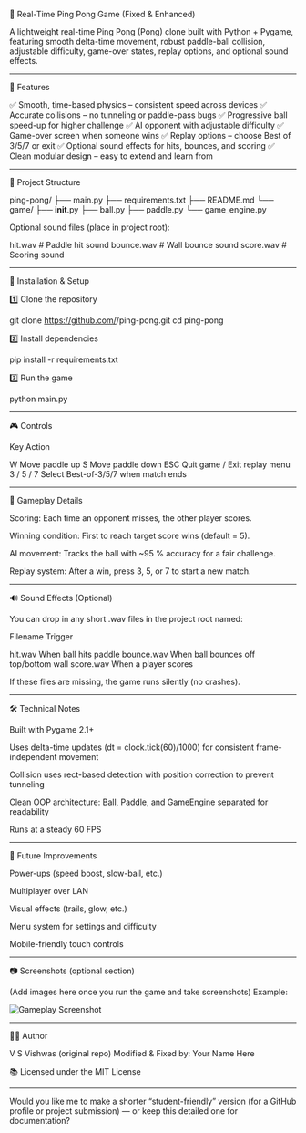 🏓 Real-Time Ping Pong Game (Fixed & Enhanced)

A lightweight real-time Ping Pong (Pong) clone built with Python + Pygame, featuring smooth delta-time movement, robust paddle-ball collision, adjustable difficulty, game-over states, replay options, and optional sound effects.


---

🚀 Features

✅ Smooth, time-based physics – consistent speed across devices
✅ Accurate collisions – no tunneling or paddle-pass bugs
✅ Progressive ball speed-up for higher challenge
✅ AI opponent with adjustable difficulty
✅ Game-over screen when someone wins
✅ Replay options – choose Best of 3/5/7 or exit
✅ Optional sound effects for hits, bounces, and scoring
✅ Clean modular design – easy to extend and learn from


---

🧱 Project Structure

ping-pong/
├── main.py
├── requirements.txt
├── README.md
└── game/
    ├── __init__.py
    ├── ball.py
    ├── paddle.py
    └── game_engine.py

Optional sound files (place in project root):

hit.wav      # Paddle hit sound
bounce.wav   # Wall bounce sound
score.wav    # Scoring sound


---

🧩 Installation & Setup

1️⃣ Clone the repository

git clone https://github.com/<your-username>/ping-pong.git
cd ping-pong

2️⃣ Install dependencies

pip install -r requirements.txt

3️⃣ Run the game

python main.py


---

🎮 Controls

Key	Action

W	Move paddle up
S	Move paddle down
ESC	Quit game / Exit replay menu
3 / 5 / 7	Select Best-of-3/5/7 when match ends



---

🧠 Gameplay Details

Scoring: Each time an opponent misses, the other player scores.

Winning condition: First to reach target score wins (default = 5).

AI movement: Tracks the ball with ~95 % accuracy for a fair challenge.

Replay system: After a win, press 3, 5, or 7 to start a new match.



---

🔊 Sound Effects (Optional)

You can drop in any short .wav files in the project root named:

Filename	Trigger

hit.wav	When ball hits paddle
bounce.wav	When ball bounces off top/bottom wall
score.wav	When a player scores


If these files are missing, the game runs silently (no crashes).


---

🛠️ Technical Notes

Built with Pygame 2.1+

Uses delta-time updates (dt = clock.tick(60)/1000) for consistent frame-independent movement

Collision uses rect-based detection with position correction to prevent tunneling

Clean OOP architecture: Ball, Paddle, and GameEngine separated for readability

Runs at a steady 60 FPS



---

🌟 Future Improvements

Power-ups (speed boost, slow-ball, etc.)

Multiplayer over LAN

Visual effects (trails, glow, etc.)

Menu system for settings and difficulty

Mobile-friendly touch controls



---

📷 Screenshots (optional section)

(Add images here once you run the game and take screenshots)
Example:

![Gameplay Screenshot](assets/gameplay.png)


---

🧑‍💻 Author

V S Vishwas (original repo)
Modified & Fixed by: Your Name Here

📚 Licensed under the MIT License


---

Would you like me to make a shorter “student-friendly” version (for a GitHub profile or project submission) — or keep this detailed one for documentation?

